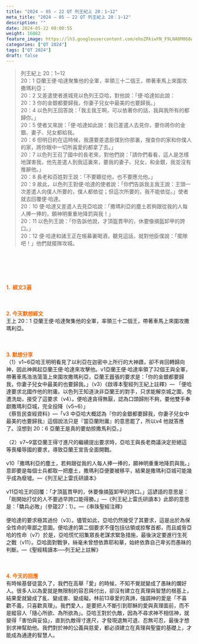 ```yaml
---
title: "2024 – 05 – 22 QT 列王紀上 20：1~12"
meta_title: "2024 – 05 – 22 QT 列王紀上 20：1~12"
description: ""
date: 2024-05-22 00:00:55
weight: 16082
feature_image: https://lh3.googleusercontent.com/ehoZRkiwYN_F9LNA8M068AYxt73EavCZno-PD1cJRuf5BbSkQVUWr3gNEbt5kSs28Pb_Elg17kSrtf9ybWvojWoMV6I4tPM3vGRGDq6GkKkPdL2Gut4QAIw4-uykKUAtNiKgQKntvsU=w800
categories: ["QT 2024"]
tags: ["QT 2024"]
draft: false
---
```


<blockquote>列王紀上 20：1~12<br />
20：1 亞蘭王便‧哈達聚集他的全軍，率領三十二個王，帶著車馬上來圍攻撒瑪利亞；<br />
20：2 又差遣使者進城見以色列王亞哈，對他說：「便‧哈達如此說：<br />
20：3 你的金銀都要歸我，你妻子兒女中最美的也要歸我。」<br />
20：4 以色列王回答說：「我主我王啊，可以依著你的話，我與我所有的都歸你。」<br />
20：5 使者又來說：「便‧哈達如此說：我已差遣人去見你，要你將你的金銀、妻子、兒女都給我。<br />
20：6 但明日約在這時候，我還要差遣臣僕到你那裏，搜查你的家和你僕人的家，將你眼中一切所喜愛的都拿了去。」<br />
20：7 以色列王召了國中的長老來，對他們說：「請你們看看，這人是怎樣地謀害我，他先差遣人到我這裏來，要我的妻子、兒女，和金銀，我並沒有推辭他。」<br />
20：8 長老和百姓對王說：「不要聽從他，也不要應允他。」<br />
20：9 故此，以色列王對便‧哈達的使者說：「你們告訴我主我王說：王頭一次差遣人向僕人所要的，僕人都依從；但這次所要的，我不能依從。」使者就去回覆便‧哈達。<br />
20：10 便‧哈達又差遣人去見亞哈說：「撒瑪利亞的塵土若夠跟從我的人每人捧一捧的，願神明重重地降罰與我！」<br />
20：11 以色列王說：「你告訴他說，才頂盔貫甲的，休要像摘盔卸甲的誇口。」<br />
20：12 便‧哈達和諸王正在帳幕裏喝酒，聽見這話，就對他臣僕說：「擺隊吧！」他們就擺隊攻城。</blockquote><br />
&nbsp;<br />
<br />
&nbsp;<br />
<br />
<span style="color: #ff6600;"><strong>1.  經文3遍</strong></span><br />
<br />
&nbsp;<br />
<br />
<span style="color: #ff6600;"><strong>2. 今天默想經文<br />
</strong></span>王上 20：1 亞蘭王便‧哈達聚集他的全軍，率領三十二個王，帶著車馬上來圍攻撒瑪利亞。<br />
<br />
&nbsp;<br />
<br />
<strong><span style="color: #ff6600;">3. 默想分享<br />
</span></strong>（1）v1~6亞哈王明明看見了以利亞在迦密中上所行的大神蹟，卻不肯回轉歸向神，因此神興起亞蘭王便‧哈達來攻擊他。v1亞蘭王便‧哈達率領了32個王與全軍，帶著車馬浩浩蕩蕩上來圍攻撒瑪利亞，亞蘭王囂張的要求是：「你的金銀都要歸我，你妻子兒女中最美的也要歸我。」（v3）《啟導本聖經列王紀上註釋》— 「便哈達要求北國作他的附庸。以色列王知道決非亞蘭王的對手，只求能解京城之圍，免遭洗劫，接受了這要求（v4）。便哈達貪得無厭，認為口頭歸附不夠，要他雙手奉獻撒瑪利亞城，完全投降（v5~6）」<br />
《蔡哲民查經資料》—「v3 中亞哈大概認為『你的金銀都要歸我，你妻子兒女中最美的也要歸我』這個說法只是『當亞蘭附庸』的意思罷了，所以v4 他就答應了。沒想到 20：6 亞蘭王是真的要劫掠撒馬利亞。」<br />
<br />
（2）v7~9當亞蘭王得寸進尺的繼續提出要求時，亞哈王與長老商議決定拒絕這等喪權辱國的要求，導致亞蘭王宣告全面開戰。<br />
<br />
v10「撒瑪利亞的塵土，若夠跟從我的人每人捧一捧的，願神明重重地降罰與我。」意即要是每個士兵都取一把塵土，撒瑪利亞便要被移平，結果是撒瑪利亞城可能幾乎成為廢墟。—《列王紀上雷氏研讀本》<br />
<br />
v11亞哈王的回覆：「才頂盔貫甲的，休要像摘盔卸甲的誇口。」這諺語的意思是：「剛開始打仗的人不要過早誇口能得勝。」—《列王紀上雷氏研讀本》此節的意思是：「驕兵必敗」（參箴27：1）。—《串珠聖經注釋》<br />
<br />
便哈達的要求極其過份（v3）。儘管如此，亞哈仍然接受了其要求，這是出於為保全性命的卑鄙之意圖。便哈達的第二個要求不僅包括佔領或掠奪首都，而且威脅亞哈的性命（v7）於是，亞哈慌忙招集眾長老謀求緊急措施，最後決定要進行生死之戰（v11）。亞哈面對戰爭，絲毫未曾想依靠耶和華，始終依靠自己卑劣而愚昧的判斷。—《聖經精讀本──列王紀上註解》<br />
<br />
&nbsp;<br />
<br />
<strong style="font-size: inherit;"><span style="color: #ff6600;">4. 今天的回應<br />
</span></strong>有時候基督徒當久了，我們在高舉「愛」的時候，不知不覺就變成了愚昧的爛好人。很多人以為愛就是無限制的容忍與付出，卻沒有建立在真理與智慧的根基上，結果愛就變成了亂、變成害、變成礙。林前13章愛的真諦，強調神的愛是「不喜歡不義，只喜歡真理」。我們愛人，是要把人不斷引到耶穌的愛與真理面前，而不是縱容人「隨心所欲、為所欲為」。亞哈王對於仇敵，因為不尋求神不相信神，就變得「害怕與妥協」，直到仇敵得寸進尺，才發現退無可退、忍無可忍，最後才想到求神幫助他。我們對於神的公義與慈愛，都必須建立在真理與聖靈的基礎上，才能成為通達的智慧人。<br />
<br />
&nbsp;<br />
<br />
&nbsp;<br />
<br />
&nbsp;<br />
<br />
<audio style="display: none;" controls="controls"></audio><br />
<br />
<audio style="display: none;" controls="controls"></audio><br />
<br />
<audio style="display: none;" controls="controls"></audio><br />
<br />
<audio style="display: none;" controls="controls"></audio><br />
<br />
<audio style="display: none;" controls="controls"></audio>
        